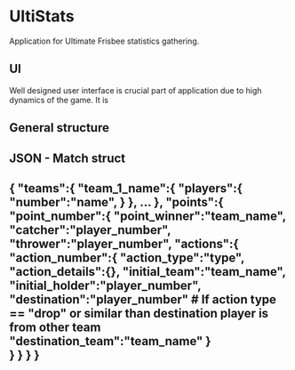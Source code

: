 # UltiStats
Application for Ultimate Frisbee statistics gathering.

## UI
Well designed user interface is crucial part of application due to high dynamics of the game. It is 


## General structure
JSON - Match struct
-----------
{
  "teams":{
    "team_1_name":{
      "players":{
        "number":"name",
      }
    },
    ...
  },
  "points":{
    "point_number":{
      "point_winner":"team_name",
      "catcher":"player_number",
      "thrower":"player_number",
      "actions":{
        "action_number":{
          "action_type":"type",
          "action_details":{},
          "initial_team":"team_name",
          "initial_holder":"player_number",
          "destination":"player_number" # If action type == "drop" or similar than destination player is from other team
          "destination_team":"team_name"
        }  
      }
    }
  }
}
-----------
